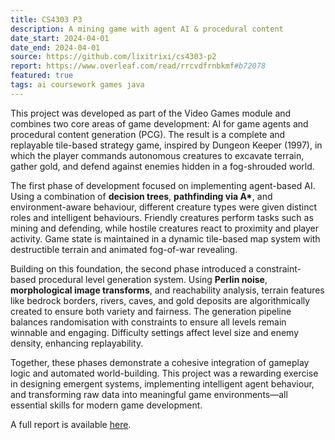 ```yaml
---
title: CS4303 P3
description: A mining game with agent AI & procedural content
date_start: 2024-04-01
date_end: 2024-04-01
source: https://github.com/lixitrixi/cs4303-p2
report: https://www.overleaf.com/read/rrcvdfrnbkmf#b72078
featured: true
tags: ai coursework games java
---
```

This project was developed as part of the Video Games module and combines two core areas of game development: AI for game agents and procedural content generation (PCG). The result is a complete and replayable tile-based strategy game, inspired by Dungeon Keeper (1997), in which the player commands autonomous creatures to excavate terrain, gather gold, and defend against enemies hidden in a fog-shrouded world.

The first phase of development focused on implementing agent-based AI. Using a combination of **decision trees**, **pathfinding via A\***, and environment-aware behaviour, different creature types were given distinct roles and intelligent behaviours. Friendly creatures perform tasks such as mining and defending, while hostile creatures react to proximity and player activity. Game state is maintained in a dynamic tile-based map system with destructible terrain and animated fog-of-war revealing.

Building on this foundation, the second phase introduced a constraint-based procedural level generation system. Using **Perlin noise**, **morphological image transforms**, and reachability analysis, terrain features like bedrock borders, rivers, caves, and gold deposits are algorithmically created to ensure both variety and fairness. The generation pipeline balances randomisation with constraints to ensure all levels remain winnable and engaging. Difficulty settings affect level size and enemy density, enhancing replayability.

Together, these phases demonstrate a cohesive integration of gameplay logic and automated world-building. This project was a rewarding exercise in designing emergent systems, implementing intelligent agent behaviour, and transforming raw data into meaningful game environments—all essential skills for modern game development.

A full report is available [here](https://www.overleaf.com/read/rrcvdfrnbkmf#b72078).
